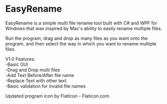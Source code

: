 # EasyRename
EasyRename is a simple multi file rename tool built with C# and WPF for Windows that was inspired by Mac's ability to easily rename multiple files.

Run the program, drag and drop as many files as you want onto the program, and then select the way in which you want to rename multiple files.
 
V1.0 Features:  
-Basic GUI  
-Drag and Drop multi files  
-Add Text Before/After file name  
-Replace Text with other text  
-Basic validation for invalid file names

Updated program icon by FlatIcon - Flaticon.com

